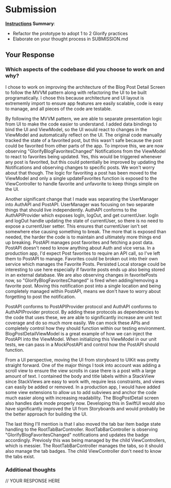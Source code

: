 # Submission

**[Instructions](./README.md) Summary**:
* Refactor the prototype to adopt 1 to 2 Glorify practices
* Elaborate on your thought process in SUBMISSION.md

## Your Response

### Which aspects of the codebase did you choose to work on and why?

I chose to work on improving the architecture of the Blog Post Detail Screen to follow the MVVM pattern along with refactoring the UI to be built programatically. I chose this because architecture and UI layout is extrememly import to ensure app features are easily scalable, code is easy to manage, and all pieces of the code are testable. 

By following the MVVM pattern, we are able to separate presentation logic from UI to make the code easier to understand. I added data bindings to bind the UI and ViewModel, so the UI would react to changes in the ViewModel and automatically reflect on the UI. The original code manually tracked the state of a favorited post, but this wasn't safe because the post could be favorited from other parts of the app. To improve this, we are now observing "GlorifyBlogFavoritesChanged" Notifications from the ViewModel to react to favorites being updated. Yes, this would be triggered whenever any post is favorited, but this could potentially be improved by updating the Notifications and observing changes to specific posts. We won't worry about that though. The logic for favoriting a post has been moved to the ViewModel and only a single updateFavorites function is exposed to the ViewController to handle favorite and unfavorite to keep things simple on the UI.

Another significant change that I made was separating the UserManager into AuthAPI and PostAPI. UserManager was focusing on two separate things that should live independently. AuthAPI conforms to the AuthAPIProvider which exposes logIn, logOut, and get currentUser. logIn and logOut handle updating the state of currentUser, so there is no need to expose a currentUser setter. This ensures that currentUser isn't set somewhere else causing something to break. The more that is exposed than needed, the harder the code is to maintain and ultimately more things end up breaking. PostAPI manages post favorites and fetching a post data. PostAPI doesn't need to know anything about Auth and vice versa. In a production app, I'd expect Post favorites to require an API call, so I've left them to PostAPI to manage. Favorites could be broken out into their own service which manages the Favorite Posts. Persisted Local storage could be interesting to use here especially if favorite posts ends up also being stored in an external database. We are also observing changes in favoritePosts now, so "GlorifyBlogFavoritesChanged" is fired when adding/removing a favorite post. Moving this notification post into a single location and being completely managed within PostAPI, means we don't have to worry about forgetting to post the notification.

PostAPI conforms to PostAPIProvider protocol and AuthAPI conforms to AuthAPIProvider protocol. By adding these protocols as dependencies to the code that uses these, we are able to significantly increase are unit test coverage and do so much more easily. We can mock these APIs and completely control how they should function within our testing environment. BlogPostDetailViewModel is a great example of how we can inject the PostAPI into the ViewModel. When initializing this ViewModel in our unit tests, we can pass in a MockPostAPI and control how the PostAPI should function.

From a UI perspective, moving the UI from storyboard to UIKit was pretty straight forward. One of the major things I took into account was adding a scroll view to ensure the view scrolls in case there is a post with a large amount of text. I contained the body and title labels within a StackView since StackViews are easy to work with, require less constraints, and views can easily be added or removed. In a production app, I would have added some view extensions to allow us to add subviews and anchor the code much easier along with increasing readability. The BlogPostDetail screen also handles dark mode properly now. Developing this in SwiftUI would also have significantly improved the UI from Storyboards and would probably be the better approach for building the UI.

The last thing I'll mention is that I also moved the tab bar item badge state handling to the RootTabBarController. RootTabBarController is observing "GlorifyBlogFavoritesChanged" notifications and updates the badge accordingly. Previosly this was being managed by the child ViewControllers, which is messier. The RootTabBarController manages the tabs, so it should also manage the tab badges. The child ViewController don't need to know the tabs exist. 

### Additional thoughts

// YOUR RESPONSE HERE
